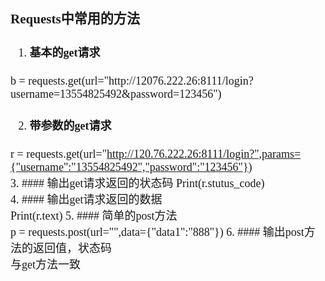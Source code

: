 <font size=4 face='楷体'>

### Requests中常用的方法

1. #### 基本的get请求

b = requests.get(url="http://12076&period;222.26:8111/login?username=13554825492&password=123456")

2. #### 带参数的get请求

r = requests.get(url="http://120.76.222.26:8111/login?",params={"username":"13554825492","password":"123456"})  
3. #### 输出get请求返回的状态码
Print(r.stutus_code)  
4. #### 输出get请求返回的数据  
Print(r.text)
5. #### 简单的post方法  
p = requests.post(url="",data={"data1":"888"})
6. #### 输出post方法的返回值，状态码  
与get方法一致